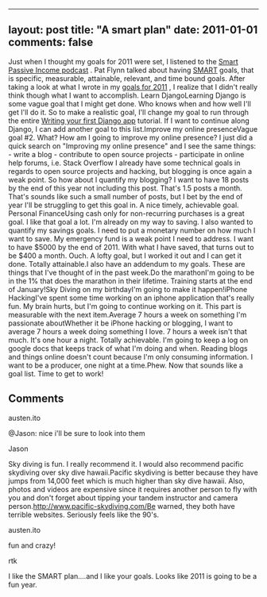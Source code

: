 
---
layout: post
title: "A smart plan"
date: 2011-01-01
comments: false
---


Just when I thought my goals for 2011 were set, I listened to the [Smart Passive Income podcast][1] .  Pat Flynn talked about having [SMART][2]  goals, that is specific, measurable, attainable, relevant, and time bound goals.  After taking a look at what I wrote in my [goals for 2011][3] , I realize that I didn't really think though what I want to accomplish. Learn DjangoLearning Django is some vague goal that I might get done.  Who knows when and how well I'll get I'll do it.  So to make a realistic goal, I'll change my goal to run through the entire [Writing your first Django app][4]  tutorial.  If I want to continue along Django, I can add another goal to this list.Improve my online presenceVague goal #2.  What?  How am I going to improve my online presence?  I just did a quick search on "Improving my online presence" and I see the same things: - write a blog - contribute to open source projects - participate in online help forums, i.e. Stack Overflow
I already have some technical goals in regards to open source projects and hacking, but blogging is once again a weak point.  So how about I quantify my blogging?  I want to have 18 posts by the end of this year not including this post.  That's 1.5 posts a month.  That's sounds like such a small number of posts, but I bet by the end of year I'll be struggling to get this goal in.  A nice timely, achievable goal. Personal FinanceUsing cash only for non-recurring purchases is a great goal.  I like that goal a lot.  I'm already on my way to saving.  I also wanted to quantify my savings goals.  I need to put a monetary number on how much I want to save.  My emergency fund is a weak point I need to address.  I want to have $5000 by the end of 2011.  With what I have saved, that turns out to be $400 a month.  Ouch.  A lofty goal, but I worked it out and I can get it done.  Totally attainable.I also have an addendum to my goals.  These are things that I've thought of in the past week.Do the marathonI'm going to be in the 1% that does the marathon in their lifetime.  Training starts at the end of January!Sky Diving on my birthdayI'm going to make it happen!iPhone HackingI've spent some time working on an iphone application that's really fun.  My brain hurts, but I'm going to continue working on it.  This part is measurable with the next item.Average 7 hours a week on something I'm passionate aboutWhether it be iPhone hacking or blogging, I want to average 7 hours a week doing something I love.  7 hours a week isn't that much.  It's one hour a night.  Totally achievable.  I'm going to keep a log on google docs that keeps track of what I'm doing and when.  Reading blogs and things online doesn't count because I'm only consuming information.  I want to be a producer, one night at a time.Phew.  Now that sounds like a goal list.  Time to get to work!
## Comments ##




austen.ito

@Jason: nice i'll be sure to look into them


Jason

Sky diving is fun. I really recommend it. I would also recommend pacific skydiving over sky dive hawaii.Pacific skydiving is better because they have jumps from 14,000 feet which is much higher than sky dive hawaii. Also, photos and videos are expensive since it requires another person to fly with you and don&#39;t forget about tipping your tandem instructor and camera person.http://www.pacific-skydiving.com/Be warned, they both have terrible websites. Seriously feels like the 90&#39;s.


austen.ito

fun and crazy!


rtk

I like the SMART plan....and I like your goals.  Looks like 2011 is going to be a fun year.




  [1]: http://www.smartpassiveincome.com/
  [2]: http://en.wikipedia.org/wiki/SMART_criteria
  [3]: http://austenito.blogspot.com/2010/12/personal-update-end-of-2010.html
  [4]: http://docs.djangoproject.com/en/dev/intro/tutorial01/
